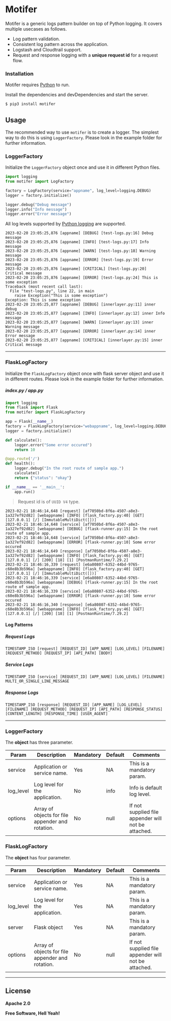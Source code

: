 # Motifer

Motifer is a generic logs pattern builder on top of Python logging. It covers multiple usecases as follows.

  - Log pattern validation.
  - Consistent log pattern across the application.
  - Logstash and Cloudtrail support.
  - Request and response logging with a **unique request id** for a request flow.

### Installation

Motifer requires [Python](https://www.python.org/) to run.

Install the dependencies and devDependencies and start the server.

```sh
$ pip3 install motifer
```
## Usage
The recommended way to use `motifer` is to create a logger. The simplest way to do this is using `LoggerFactory`. Please look in the example folder for further information.

### LoggerFactory
Initialize the `LoggerFactory` object once and use it in different Python files.
``` python
import logging
from motifer import LogFactory

factory = LogFactory(service="appname", log_level=logging.DEBUG)
logger = factory.initialize()

logger.debug("Debug message")
logger.info("Info message")
logger.error("Error message")
```
All log levels supported by [Python logging](https://docs.python.org/3/library/logging.html#logging-levels) are supported.

``` log
2023-02-20 23:05:25,876 [appname] [DEBUG] [test-logs.py:16] Debug message
2023-02-20 23:05:25,876 [appname] [INFO] [test-logs.py:17] Info message
2023-02-20 23:05:25,876 [appname] [WARN] [test-logs.py:18] Warning message
2023-02-20 23:05:25,876 [appname] [ERROR] [test-logs.py:19] Error message
2023-02-20 23:05:25,876 [appname] [CRITICAL] [test-logs.py:20] Critical message
2023-02-20 23:05:25,876 [appname] [ERROR] [test-logs.py:24] This is some exception
Traceback (most recent call last):
  File "test-logs.py", line 22, in main
    raise Exception("This is some exception")
Exception: This is some exception
2023-02-20 23:05:25,877 [appname] [DEBUG] [innerlayer.py:11] inner debug
2023-02-20 23:05:25,877 [appname] [INFO] [innerlayer.py:12] inner Info message
2023-02-20 23:05:25,877 [appname] [WARN] [innerlayer.py:13] inner Warning message
2023-02-20 23:05:25,877 [appname] [ERROR] [innerlayer.py:14] inner Error message
2023-02-20 23:05:25,877 [appname] [CRITICAL] [innerlayer.py:15] inner Critical message
```
---
### FlaskLogFactory
Initialize the `FlaskLogFactory` object once with flask server object and use it in different routes. Please look in the example folder for further information.

##### index.py / app.py
``` python
import logging
from flask import Flask
from motifer import FlaskLogFactory

app = Flask(__name__)
factory = FlaskLogFactory(service="webappname", log_level=logging.DEBUG, server=app)
logger = factory.initialize()

def calculate():
    logger.error("Some error occured")
    return 10

@app.route('/')
def health():
    logger.debug("In the root route of sample app.")
    calculate()
    return {"status": "okay"}

if __name__ == '__main__':
    app.run()
```
> Request id is of `UUID V4` type.
``` log
2023-02-21 18:46:14,648 [request] [af7050bd-8f6a-4507-a8e3-1a327ef92d82] [webappname] [INFO] [flask_factory.py:40] [GET] [127.0.0.1] [/] [ImmutableMultiDict([])]
2023-02-21 18:46:14,648 [service] [af7050bd-8f6a-4507-a8e3-1a327ef92d82] [webappname] [DEBUG] [flask-runner.py:15] In the root route of sample app.
2023-02-21 18:46:14,648 [service] [af7050bd-8f6a-4507-a8e3-1a327ef92d82] [webappname] [ERROR] [flask-runner.py:10] Some error occured
2023-02-21 18:46:14,649 [response] [af7050bd-8f6a-4507-a8e3-1a327ef92d82] [webappname] [INFO] [flask_factory.py:46] [GET] [127.0.0.1] [/] [200] [18] [1] [PostmanRuntime/7.29.2]
2023-02-21 18:46:16,339 [request] [e6a80807-6352-44bd-9765-c60e8b3b596a] [webappname] [INFO] [flask_factory.py:40] [GET] [127.0.0.1] [/] [ImmutableMultiDict([])]
2023-02-21 18:46:16,339 [service] [e6a80807-6352-44bd-9765-c60e8b3b596a] [webappname] [DEBUG] [flask-runner.py:15] In the root route of sample app.
2023-02-21 18:46:16,339 [service] [e6a80807-6352-44bd-9765-c60e8b3b596a] [webappname] [ERROR] [flask-runner.py:10] Some error occured
2023-02-21 18:46:16,340 [response] [e6a80807-6352-44bd-9765-c60e8b3b596a] [webappname] [INFO] [flask_factory.py:46] [GET] [127.0.0.1] [/] [200] [18] [1] [PostmanRuntime/7.29.2]
```

#### Log Patterns
##### Request Logs
``` log
TIMESTAMP_ISO [request] [REQUEST_ID] [APP_NAME] [LOG_LEVEL] [FILENAME] [REQUEST_METHOD] [REQUEST_IP] [API_PATH] [BODY]
```
##### Service Logs
``` log
TIMESTAMP_ISO [service] [REQUEST_ID] [APP_NAME] [LOG_LEVEL] [FILENAME] MULTI_OR_SINGLE_LINE_MESSAGE
```
##### Response Logs
``` log
TIMESTAMP_ISO [response] [REQUEST_ID] [APP_NAME] [LOG_LEVEL] [FILENAME] [REQUEST_METHOD] [REQUEST_IP] [API_PATH] [RESPONSE_STATUS] [CONTENT_LENGTH] [RESPONSE_TIME] [USER_AGENT] 
```
---
### LoggerFactory

The **object** has three parameter.

| Param | Description |Mandatory |Default |Comments|
| ------ | ------ | ------ | ------ | ------ |
| service | Application or service name. | Yes | NA| This is a mandatory param.|
| log_level | Log level for the application. | No | info| Info is default log level.|
| options | Array of objects for file appender and rotation. | No | null| If not supplied file appender will not be attached.|

### FlaskLogFactory

The **object** has four parameter.

| Param | Description |Mandatory |Default |Comments|
| ------ | ------ | ------ | ------ | ------ |
| service | Application or service name. | Yes | NA| This is a mandatory param.|
| log_level | Log level for the application. | Yes | NA| This is a mandatory param.|
| server | Flask object | Yes | NA| This is a mandatory param.|
| options | Array of objects for file appender and rotation. | No | null| If not supplied file appender will not be attached.|

---
License
----
**Apache 2.0**

**Free Software, Hell Yeah!**